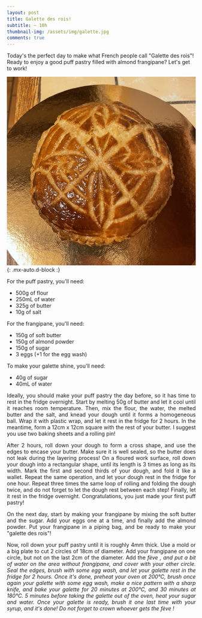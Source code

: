 ```yaml
---
layout: post
title: Galette des rois!
subtitle: ~ 10h
thumbnail-img: /assets/img/galette.jpg
comments: true
---
```


Today's the perfect day to make what French people call "Galette des rois"! Ready to enjoy a good puff pastry filled with almond frangipane? Let's get to work!

![Galette](/assets/img/galette.jpg){: .mx-auto.d-block :}

For the puff pastry, you'll need:

- 500g of flour
- 250mL of water
- 325g of butter
- 10g of salt

For the frangipane, you'll need:

- 150g of soft butter
- 150g of almond powder
- 150g of sugar
- 3 eggs (+1 for the egg wash)

To make your galette shine, you'll need:

- 40g of sugar
- 40mL of water

<div style="text-align: justify">
<p> Ideally, you should make your puff pastry the day before, so it has time to rest in the fridge overnight. Start by melting 50g of butter and let it cool until it reaches room temperature. Then, mix the flour, the water, the melted butter and the salt, and knead your dough until it forms a homogeneous ball. Wrap it with plastic wrap, and let it rest in the fridge for 2 hours. In the meantime, form a 12cm x 12cm square with the rest of your butter. I suggest you use two baking sheets and a rolling pin! </p>
<p> After 2 hours, roll down your dough to form a cross shape, and use the edges to encase your butter. Make sure it is well sealed, so the butter does not leak during the layering process! On a floured work surface, roll down your dough into a rectangular shape, until its length is 3 times as long as its width. Mark the first and second thirds of your dough, and fold it like a wallet. Repeat the same operation, and let your dough rest in the fridge for one hour. Repeat three times the same loop of rolling and folding the dough twice, and do not forget to let the dough rest between each step! Finally, let it rest in the fridge overnight. Congratulations, you just made your first puff pastry!</p> 

<p> On the next day, start by making your frangipane by mixing the soft butter and the sugar. Add your eggs one at a time, and finally add the almond powder. Put your frangipane in a piping bag, and be ready to make your "galette des rois"! </p>
<p> Now, roll down your puff pastry until it is roughly 4mm thick. Use a mold or a big plate to cut 2 circles of 18cm of diameter. Add your frangipane on one circle, but not on the last 2cm of the diameter. Add the <i> fève <i>, and put a bit of water on the area without frangipane, and cover with your other circle. Seal the edges, brush with some egg wash, and let your galette rest in the fridge for 2 hours. Once it's done, preheat your oven at 200°C, brush once again your galette with some egg wash, make a nice pattern with a sharp knife, and bake your galette for 20 minutes at 200°C, and 30 minutes at 180°C. 5 minutes before taking the galette out of the oven, heat your sugar and water. Once your galette is ready, brush it one last time with your syrup, and it's done! Do not forget to crown whoever gets the <i> fève <i>!</p>
</div>